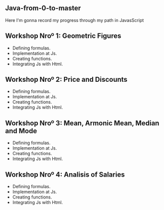 ## Java-from-0-to-master

Here I'm gonna record my progress through my path in JavasScript

## Workshop Nroº 1: Geometric Figures

- Defining formulas.
- Implementation at Js.
- Creating functions.
- Integrating Js with Html.

## Workshop Nroº 2: Price and Discounts

- Defining formulas.
- Implementation at Js.
- Creating functions.
- Integrating Js with Html.

## Workshop Nroº 3: Mean, Armonic Mean, Median and Mode

- Defining formulas.
- Implementation at Js.
- Creating functions.
- Integrating Js with Html.

## Workshop Nroº 4: Analisis of Salaries

- Defining formulas.
- Implementation at Js.
- Creating functions.
- Integrating Js with Html.
